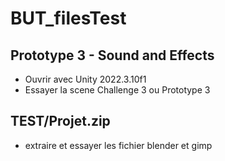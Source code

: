 # BUT_filesTest

## Prototype 3 - Sound and Effects
- Ouvrir avec Unity 2022.3.10f1
- Essayer la scene Challenge 3 ou Prototype 3

## TEST/Projet.zip
- extraire et essayer les fichier blender et gimp

